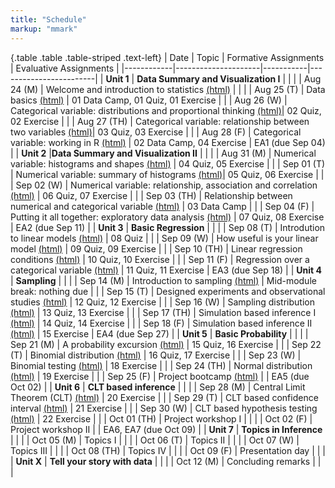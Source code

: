 ```yaml
---
title: "Schedule"
markup: "mmark"
---
```


{.table .table .table-striped .text-left}
| Date       | Topic              | Formative Assignments | Evaluative Assignments |
|------------|---------------------|-----------|------------------------|
| **Unit 1**     | **Data Summary and Visualization I** |            |                        |
| Aug 24 (M) |  Welcome and introduction to statistics [(html)](http://sshanshans.github.io/stat140/days/u1d1) |                   |                        |
| Aug 25 (T) |  Data basics [(html)](http://sshanshans.github.io/stat140/days/u1d2) |       01 Data Camp, 01 Quiz, 01 Exercise       |                        |
| Aug 26 (W) |  Categorical variable: distributions and proportional thinking  [(html)](http://sshanshans.github.io/stat140/days/u1d3)|     02 Quiz, 02 Exercise               |                        |
| Aug 27 (TH) | Categorical variable: relationship between two variables [(html)](http://sshanshans.github.io/stat140/days/u1d4)|    03 Quiz, 03 Exercise            |                        |
| Aug 28 (F) | Categorical variable: working in R [(html)](http://sshanshans.github.io/stat140/days/u1d5)  |    02 Data Camp, 04 Exercise   |    EA1 (due Sep 04)       |
| **Unit 2**     |**Data Summary and Visualization II** |                   |                        |
| Aug 31 (M) |  Numerical variable: histograms and shapes [(html)](http://sshanshans.github.io/stat140/days/u2d1) |   04 Quiz, 05 Exercise          |                        |
| Sep 01 (T) |  Numerical variable: summary of histograms [(html)](http://sshanshans.github.io/stat140/days/u2d2)|     05 Quiz, 06 Exercise         |                        |
| Sep 02 (W) |  Numerical variable: relationship, association and correlation [(html)](http://sshanshans.github.io/stat140/days/u2d3) |    06 Quiz, 07 Exercise            |                        |
| Sep 03 (TH) | Relationship between numerical and categorical variable [(html)](http://sshanshans.github.io/stat140/days/u2d4) |    03 Data Camp                 |                        |
| Sep 04 (F) | Putting it all together: exploratory data analysis [(html)](http://sshanshans.github.io/stat140/days/u2d5) |    07 Quiz, 08 Exercise                |      EA2 (due Sep 11)        |
| **Unit 3**     | **Basic Regression** |                     |                        |
| Sep 08 (T) |  Introdution to linear models [(html)](http://sshanshans.github.io/stat140/days/u3d1) |     08 Quiz        |                        |
| Sep 09 (W) |  How useful is your linear model [(html)](http://sshanshans.github.io/stat140/days/u3d2)  |    09 Quiz, 09 Exercise       |                        |
| Sep 10 (TH) | Linear regression conditions [(html)](http://sshanshans.github.io/stat140/days/u3d3)  |     10 Quiz, 10 Exercise   |                        |
| Sep 11 (F) |  Regression over a categorical variable  [(html)](http://sshanshans.github.io/stat140/days/u3d4) |   11 Quiz, 11 Exercise    |          EA3 (due Sep 18)              |
| **Unit 4**     | **Sampling** |                     |                        |
| Sep 14 (M) |  Introduction to sampling  [(html)](http://sshanshans.github.io/stat140/days/u4d1) |     Mid-module break: nothing due       |                        |
| Sep 15 (T) | Designed experiments and observational studies  [(html)](http://sshanshans.github.io/stat140/days/u4d2) |  12 Quiz, 12 Exercise     |                        |
| Sep 16 (W) | Sampling distribution  [(html)](http://sshanshans.github.io/stat140/days/u4d3) |   13 Quiz, 13 Exercise  |                        |
| Sep 17 (TH) | Simulation based inference I  [(html)](http://sshanshans.github.io/stat140/days/u4d4.html) |   14 Quiz, 14 Exercise   |                        |
| Sep 18 (F) | Simulation based inference II  [(html)](http://sshanshans.github.io/stat140/days/u4d5) |   15 Exercise     |         EA4 (due Sep 27)        |
| **Unit 5**  | **Basic Probability** |                     |                        |
| Sep 21 (M) |  A probability excursion  [(html)](http://sshanshans.github.io/stat140/days/u5d1) |  15 Quiz, 16 Exercise   |                        |
| Sep 22 (T) |  Binomial distribution  [(html)](http://sshanshans.github.io/stat140/days/u5d2) |  16 Quiz, 17 Exercise      |                        |
| Sep 23 (W) | Binomial testing  [(html)](http://sshanshans.github.io/stat140/days/u5d3-new) |  18 Exercise   |                        |
| Sep 24 (TH) | Normal distribution  [(html)](http://sshanshans.github.io/stat140/days/u5d4-new) | 19 Exercise  |       |
| Sep 25 (F) | Project bootcamp [(html)](http://sshanshans.github.io/stat140/days/u5d5)  |    |       EA5 (due Oct 02)         |
| **Unit 6**     | **CLT based inference** |                     |                        |
| Sep 28 (M) | Central Limit Theorem (CLT) [(html)](http://sshanshans.github.io/stat140/days/u6d1)  | 20 Exercise   |             |
| Sep 29 (T) | CLT based confidence interval [(html)](http://sshanshans.github.io/stat140/days/u6d2) | 21 Exercise   |                        |
| Sep 30 (W) | CLT based hypothesis testing  [(html)](http://sshanshans.github.io/stat140/days/u6d3) |  22 Exercise   |                        |
| Oct 01 (TH) | Project workshop I  |                 |                        |
| Oct 02 (F) | Project workshop II |                |      EA6, EA7 (due Oct 09)    |
| **Unit 7**     | **Topics in Inference** |                      |                        |
| Oct 05 (M) | Topics I |             |                        |
| Oct 06 (T) |  Topics II |              |                        |
| Oct 07 (W) | Topics III |             |                        |
| Oct 08 (TH) | Topics IV |            |                        |
| Oct 09 (F) | Presentation day |                        |                        |
| **Unit X**     | **Tell your story with data** |                      |                        |
| Oct 12 (M) | Concluding remarks |                      |                        |
